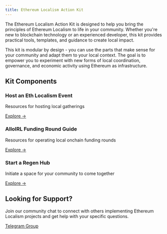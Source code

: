 ```yaml
---
title: Ethereum Localism Action Kit
---
```

The Ethereum Localism Action Kit is designed to help you bring the principles of Ethereum Localism to life in your community. Whether you're new to blockchain technology or an experienced developer, this kit provides practical tools, templates, and guidance to create local impact.

This kit is modular by design - you can use the parts that make sense for your community and adapt them to your local context. The goal is to empower you to experiment with new forms of local coordination, governance, and economic activity using Ethereum as infrastructure.

## Kit Components

<div class="home-grid">
  <div class="home-card">
    <h3>Host an Eth Localism Event</h3>
    <p>Resources for hosting local gatherings</p>
    <a href="/introduction/action-kit/host-an-event">Explore →</a>
  </div>
  
  <div class="home-card">
    <h3>AlloIRL Funding Round Guide</h3>
    <p>Resources for operating local onchain funding rounds</p>
    <a href="/library">Explore →</a>
  </div>
  
  <div class="home-card">
    <h3>Start a Regen Hub</h3>
    <p>Initiate a space for your community to come together</p>
    <a href="/library/Implementation-Guides/Regen-Hub-Playbook">Explore →</a>
  </div>
</div>

## Looking for Support?

Join our community chat to connect with others implementing Ethereum Localism projects and get help with your specific questions.

[Telegram Group](https://v0-ethereumlocalism-website.vercel.app/introduction/action-kit#)